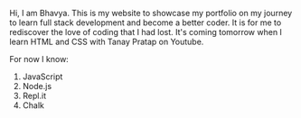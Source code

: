 Hi, I am Bhavya.
This is my website to showcase my portfolio on my journey to learn full stack development and become a better coder. It is for me to rediscover the love of coding that I had lost. It's coming tomorrow when I learn HTML and CSS with Tanay Pratap on Youtube.

For now I know:

1. JavaScript
1. Node.js
1. Repl.it
1. Chalk
